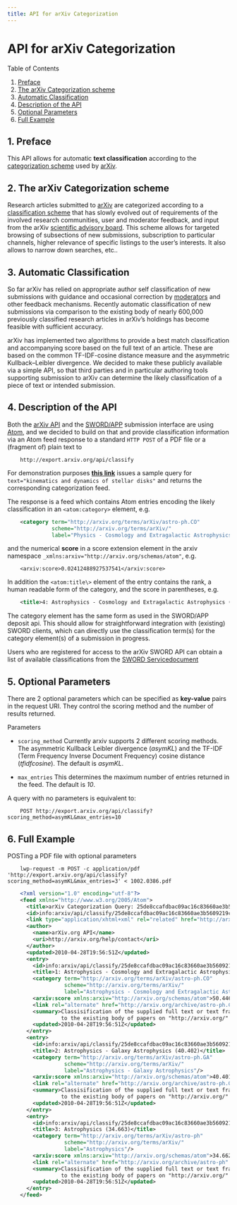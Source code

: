 ```yaml
---
title: API for arXiv Categorization
---
```


# API for arXiv Categorization

Table of Contents

1. [Preface](#preface)
2. [The arXiv Categorization scheme](#cat)
3. [Automatic Classification](#auto)
4. [Description of the API](#desc)
5. [Optional Parameters](#options)
6. [Full Example](#example)

<span id="preface"></span>
## 1\. Preface

This API allows for automatic **text classification** according to the
[categorization scheme](http://arxiv.org/help/prep#subj) used by
[arXiv](http://arxiv.org/).

<span id="cat"></span>
## 2\. The arXiv Categorization scheme


Research articles submitted to [arXiv](http://arxiv.org/) are
categorized according to a [classification
scheme](http://arxiv.org/help/prep#subj) that has slowly evolved out of
requirements of the involved research communities, user and moderator
feedback, and input from the arXiv [scientific advisory
board](http://arxiv.org/help/scientific_ad_board). This scheme allows
for targeted browsing of subsections of new submissions, subscription to
particular channels, higher relevance of specific listings to the user’s
interests. It also allows to narrow down searches, etc..

<span id="auto"></span>
## 3\. Automatic Classification

So far arXiv has relied on appropriate author self classification of new
submissions with guidance and occasional correction by
[moderators](http://arxiv.org/help/moderation) and other feedback
mechanisms. Recently automatic classification of new submissions via
comparison to the existing body of nearly 600,000 previously classified
research articles in arXiv’s holdings has become feasible with
sufficient accuracy.

arXiv has implemented two algorithms to provide a best match
classification and accompanying score based on the full text of an
article. These are based on the common TF-IDF-cosine distance measure
and the asymmetric Kullback–Leibler divergence. We decided to make these
publicly available via a simple API, so that third parties and in
particular authoring tools supporting submission to arXiv can determine
the likely classification of a piece of text or intended submission.

<span id="desc"></span>
## 4\. Description of the API

Both the [arXiv API](http://arxiv.org/help/api/index) and the
[SWORD/APP](http://arxiv.org/help/submit_sword) submission interface are
using [Atom](http://tools.ietf.org/html/rfc4287), and we decided to
build on that and provide classification information via an Atom feed
response to a standard `HTTP POST` of a PDF file or a (fragment of)
plain text to
```
    http://export.arxiv.org/api/classify
```

For demonstration purposes [**this
link**](http://export.arxiv.org/api/classify?text=kinematics%20and%20dynamics%20of%20stellar%20disks)
issues a sample query for `text="kinematics and dynamics of stellar disks"` and returns the corresponding categorization feed.

The response is a feed which contains Atom entries encoding the likely
classification in an `<atom:category>` element, e.g.

```xml
    <category term="http://arxiv.org/terms/arXiv/astro-ph.CO"
              scheme="http://arxiv.org/terms/arXiv/"
              label="Physics - Cosmology and Extragalactic Astrophysics"/>

```

and the numerical **score** in a score extension element in the arxiv
namespace `_xmlns:arxiv="http://arxiv.org/schemas/atom"`, e.g.

```
    <arxiv:score>0.02412488927537541</arxiv:score>
```

In addition the `<atom:title\>` element of the entry contains the rank,
a human readable form of the category, and the score in parentheses,
e.g.
```xml
    <title>4: Astrophysics - Cosmology and Extragalactic Astrophysics (0.024)</title>
```

The category element has the same form as used in the SWORD/APP deposit
api. This should allow for straightforward integration with (existing)
SWORD clients, which can directly use the classification term(s) for the
category element(s) of a submission in progress.

Users who are registered for access to the arXiv SWORD API can obtain a
list of available classifications from the [SWORD
Servicedocument](https://arxiv.org/sword-app/servicedocument)

<span id="options"></span>
## 5\. Optional Parameters

There are 2 optional parameters which can be specified as **key-value**
pairs in the request URI. They control the scoring method and the number
of results returned.

Parameters

  - `scoring_method` Currently arxiv supports 2 different scoring
    methods. The asymmetric Kullback Leibler divergence (*asymKL*) and
    the TF-IDF (Term Frequency Inverse Document Frequency) cosine
    distance (*tfidfcosine*). The default is *asymKL*.

  - `max_entries` This determines the maximum number of entries returned
    in the feed. The default is *10*.

A query with no parameters is equivalent to:
```
    POST http://export.arxiv.org/api/classify?scoring_method=asymKL&max_entries=10
```

<span id="example"></span>
## 6\. Full Example

POSTing a PDF file with optional parameters
```
    lwp-request -m POST -c application/pdf  'http://export.arxiv.org/api/classify?scoring_method=asymKL&max_entries=3' < 1002.0386.pdf
```

```xml
    <?xml version="1.0" encoding="utf-8"?>
    <feed xmlns="http://www.w3.org/2005/Atom">
      <title>arXiv Categorization Query: 25de8ccafdbac09ac16c83660ae3b5609219cadfa912101db82fad6b4e526feb</title>
      <id>info:arxiv/api/classify/25de8ccafdbac09ac16c83660ae3b5609219cadfa912101db82fad6b4e526feb</id>
      <link type="application/xhtml+xml" rel="related" href="http://arxiv.org/api/classify"/>
      <author>
        <name>arXiv.org API</name>
        <uri>http://arxiv.org/help/contact</uri>
      </author>
      <updated>2010-04-28T19:56:51Z</updated>
      <entry>
        <id>info:arxiv/api/classify/25de8ccafdbac09ac16c83660ae3b5609219cadfa912101db82fad6b4e526feb/1</id>
        <title>1: Astrophysics - Cosmology and Extragalactic Astrophysics (50.446)</title>
        <category term="http://arxiv.org/terms/arXiv/astro-ph.CO"
                  scheme="http://arxiv.org/terms/arXiv/"
                  label="Astrophysics - Cosmology and Extragalactic Astrophysics"/>
        <arxiv:score xmlns:arxiv="http://arxiv.org/schemas/atom">50.446393287699216</arxiv:score>
        <link rel="alternate" href="http://arxiv.org/archive/astro-ph.CO" type="application/xhtml+xml"/>
        <summary>Classisification of the supplied full text or text fragment based on comparison
                 to the existing body of papers on "http://arxiv.org/" via distance measure "asymKL"</summary>
        <updated>2010-04-28T19:56:51Z</updated>
      </entry>
      <entry>
        <id>info:arxiv/api/classify/25de8ccafdbac09ac16c83660ae3b5609219cadfa912101db82fad6b4e526feb/2</id>
        <title>2: Astrophysics - Galaxy Astrophysics (40.402)</title>
        <category term="http://arxiv.org/terms/arXiv/astro-ph.GA"
                  scheme="http://arxiv.org/terms/arXiv/"
                  label="Astrophysics - Galaxy Astrophysics"/>
        <arxiv:score xmlns:arxiv="http://arxiv.org/schemas/atom">40.401517718239226</arxiv:score>
        <link rel="alternate" href="http://arxiv.org/archive/astro-ph.GA" type="application/xhtml+xml"/>
        <summary>Classisification of the supplied full text or text fragment based on comparison
                 to the existing body of papers on "http://arxiv.org/" via distance measure "asymKL"</summary>
        <updated>2010-04-28T19:56:51Z</updated>
      </entry>
      <entry>
        <id>info:arxiv/api/classify/25de8ccafdbac09ac16c83660ae3b5609219cadfa912101db82fad6b4e526feb/3</id>
        <title>3: Astrophysics (34.663)</title>
        <category term="http://arxiv.org/terms/arXiv/astro-ph"
                  scheme="http://arxiv.org/terms/arXiv/"
                  label="Astrophysics"/>
        <arxiv:score xmlns:arxiv="http://arxiv.org/schemas/atom">34.66288499269639</arxiv:score>
        <link rel="alternate" href="http://arxiv.org/archive/astro-ph" type="application/xhtml+xml"/>
        <summary>Classisification of the supplied full text or text fragment based on comparison
                 to the existing body of papers on "http://arxiv.org/" via distance measure "asymKL"</summary>
        <updated>2010-04-28T19:56:51Z</updated>
      </entry>
    </feed>
```
